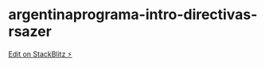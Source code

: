 # argentinaprograma-intro-directivas-rsazer

[Edit on StackBlitz ⚡️](https://stackblitz.com/edit/argentinaprograma-intro-directivas-rsazer)